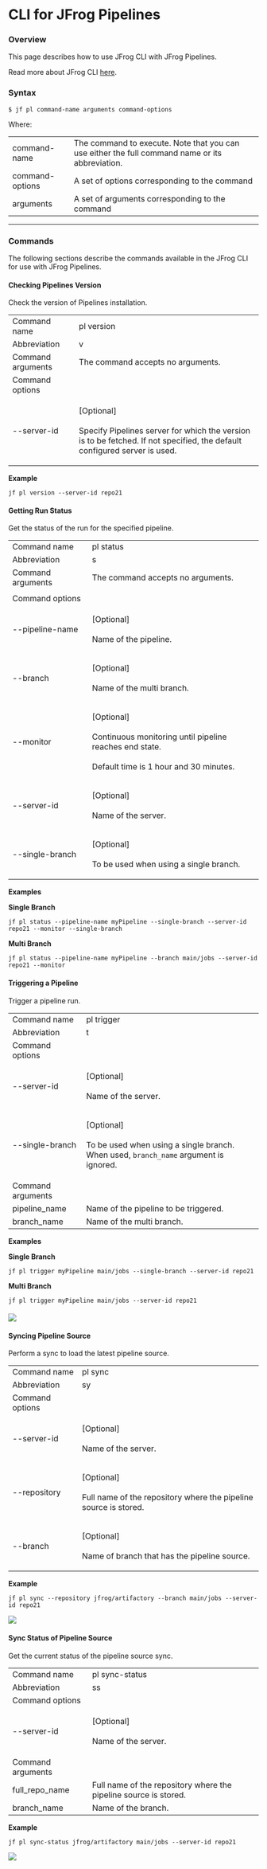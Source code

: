# CLI for JFrog Pipelines

### Overview

This page describes how to use JFrog CLI with JFrog Pipelines.

Read more about JFrog CLI [here](https://jfrog-external.fluidtopics.net/r/help/JFrog-CLI/JFrog-CLI).

### Syntax

```
$ jf pl command-name arguments command-options
```

Where:

|                 |                                                                                                 |
| --------------- | ----------------------------------------------------------------------------------------------- |
| command-name    | The command to execute. Note that you can use either the full command name or its abbreviation. |
| command-options | A set of options corresponding to the command                                                   |
| arguments       | A set of arguments corresponding to the command                                                 |

***

### Commands

The following sections describe the commands available in the JFrog CLI for use with JFrog Pipelines.

#### Checking Pipelines Version

Check the version of Pipelines installation.

|                   |                                                                                                                                                    |
| ----------------- | -------------------------------------------------------------------------------------------------------------------------------------------------- |
| Command name      | pl version                                                                                                                                         |
| Abbreviation      | v                                                                                                                                                  |
| Command arguments | The command accepts no arguments.                                                                                                                  |
| Command options   |                                                                                                                                                    |
| --server-id       | <p>[Optional]<br><br>Specify Pipelines server for which the version is to be fetched. If not specified, the default configured server is used.</p> |

**Example**

```
jf pl version --server-id repo21
```

#### Getting Run Status

Get the status of the run for the specified pipeline.

|                   |                                                                                                                                |
| ----------------- | ------------------------------------------------------------------------------------------------------------------------------ |
| Command name      | pl status                                                                                                                      |
| Abbreviation      | s                                                                                                                              |
| Command arguments | The command accepts no arguments.                                                                                              |
|                   |                                                                                                                                |
| Command options   |                                                                                                                                |
| --pipeline-name   | <p>[Optional]<br><br>Name of the pipeline.</p>                                                                                 |
| --branch          | <p>[Optional]<br><br>Name of the multi branch.</p>                                                                             |
| --monitor         | <p>[Optional]<br><br>Continuous monitoring until pipeline reaches end state.<br><br>Default time is 1 hour and 30 minutes.</p> |
| --server-id       | <p>[Optional]<br><br>Name of the server.</p>                                                                                   |
| --single-branch   | <p>[Optional]<br><br>To be used when using a single branch.</p>                                                                |

**Examples**

**Single Branch**

```
jf pl status --pipeline-name myPipeline --single-branch --server-id repo21 --monitor --single-branch
```

**Multi Branch**

```
jf pl status --pipeline-name myPipeline --branch main/jobs --server-id repo21 --monitor
```

#### Triggering a Pipeline

Trigger a pipeline run.

|                   |                                                                                                                          |
| ----------------- | ------------------------------------------------------------------------------------------------------------------------ |
| Command name      | pl trigger                                                                                                               |
| Abbreviation      | t                                                                                                                        |
| Command options   |                                                                                                                          |
| --server-id       | <p>[Optional]<br><br>Name of the server.</p>                                                                             |
| --single-branch   | <p>[Optional]<br><br>To be used when using a single branch. When used, <code>branch_name</code> argument is ignored.</p> |
| Command arguments |                                                                                                                          |
| pipeline\_name    | Name of the pipeline to be triggered.                                                                                    |
| branch\_name      | Name of the multi branch.                                                                                                |

**Examples**

**Single Branch**

```
jf pl trigger myPipeline main/jobs --single-branch --server-id repo21
```

**Multi Branch**

```
jf pl trigger myPipeline main/jobs --server-id repo21
```

#### ![](../attachments/180127127/180127382.png)

#### Syncing Pipeline Source

Perform a sync to load the latest pipeline source.

|                 |                                                                                           |
| --------------- | ----------------------------------------------------------------------------------------- |
| Command name    | pl sync                                                                                   |
| Abbreviation    | sy                                                                                        |
| Command options |                                                                                           |
| --server-id     | <p>[Optional]<br><br>Name of the server.</p>                                              |
| --repository    | <p>[Optional]<br><br>Full name of the repository where the pipeline source is stored.</p> |
| --branch        | <p>[Optional]<br><br>Name of branch that has the pipeline source.</p>                     |

**Example**

```
jf pl sync --repository jfrog/artifactory --branch main/jobs --server-id repo21
```

![](../attachments/180127127/180127380.png)

#### Sync Status of Pipeline Source

Get the current status of the pipeline source sync.

|                   |                                                                  |
| ----------------- | ---------------------------------------------------------------- |
| Command name      | pl sync-status                                                   |
| Abbreviation      | ss                                                               |
| Command options   |                                                                  |
| --server-id       | <p>[Optional]<br><br>Name of the server.</p>                     |
| Command arguments |                                                                  |
| full\_repo\_name  | Full name of the repository where the pipeline source is stored. |
| branch\_name      | Name of the branch.                                              |

**Example**

```
jf pl sync-status jfrog/artifactory main/jobs --server-id repo21
```

![](../attachments/180127127/180127381.png)
